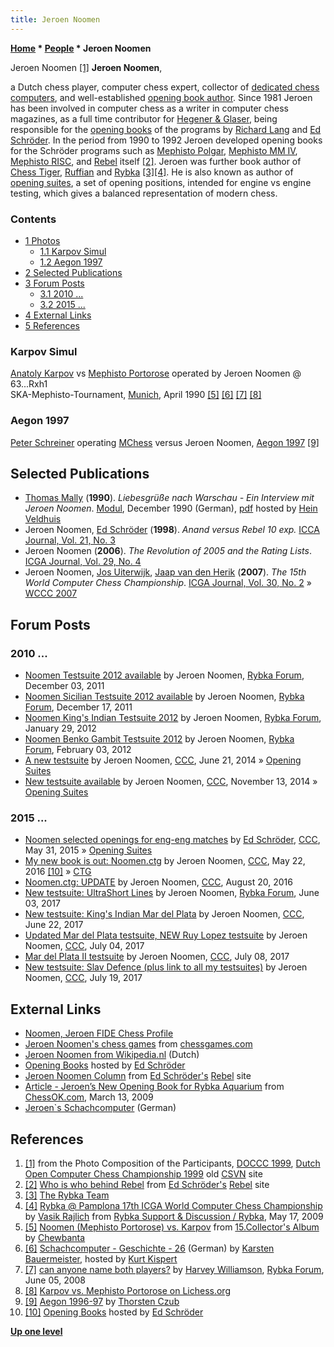 ```yaml
---
title: Jeroen Noomen
---
```

**[Home](Home "Home") \* [People](People "People") \* Jeroen Noomen**



 [](http://old.csvn.nl/pics/part.jpg) Jeroen Noomen <a id="cite-note-1" href="#cite-ref-1">[1]</a> 
**Jeroen Noomen**,  

a Dutch chess player, computer chess expert, collector of [dedicated chess computers](Dedicated_Chess_Computers "Dedicated Chess Computers"), and well-established [opening book author](Category:Opening_Book_Author "Category:Opening Book Author"). Since 1981 Jeroen has been involved in computer chess as a writer in computer chess magazines, as a full time contributor for [Hegener & Glaser](Hegener_%26_Glaser "Hegener & Glaser"), being responsible for the [opening books](Opening_Book "Opening Book") of the programs by [Richard Lang](Richard_Lang "Richard Lang") and [Ed Schröder](Ed_Schroder "Ed Schroder"). 
In the period from 1990 to 1992 Jeroen developed opening books for the Schröder programs such as [Mephisto Polgar](Mephisto_Polgar "Mephisto Polgar"), [Mephisto MM IV](Mephisto_Rebell "Mephisto Rebell"), [Mephisto RISC](Mephisto_RISC "Mephisto RISC"), and [Rebel](Rebel "Rebel") itself <a id="cite-note-2" href="#cite-ref-2">[2]</a>.
Jeroen was further book author of [Chess Tiger](Chess_Tiger "Chess Tiger"), [Ruffian](Ruffian "Ruffian") and [Rybka](Rybka "Rybka") <a id="cite-note-3" href="#cite-ref-3">[3]</a><a id="cite-note-4" href="#cite-ref-4">[4]</a>. 
He is also known as author of [opening suites](Test-Positions#OpeningSuites "Test-Positions"), a set of opening positions, intended for engine vs engine testing, which gives a balanced representation of modern chess. 



### Contents


* [1 Photos](#photos)
	+ [1.1 Karpov Simul](#karpov-simul)
	+ [1.2 Aegon 1997](#aegon-1997)
* [2 Selected Publications](#selected-publications)
* [3 Forum Posts](#forum-posts)
	+ [3.1 2010 ...](#2010-...)
	+ [3.2 2015 ...](#2015-...)
* [4 External Links](#external-links)
* [5 References](#references)






### Karpov Simul


 [](https://www.flickr.com/photos/10261668@N05/858196163) 
[Anatoly Karpov](https://en.wikipedia.org/wiki/Anatoly_Karpov) vs [Mephisto Portorose](Mephisto_Portorose "Mephisto Portorose") operated by Jeroen Noomen @ 63...Rxh1  
SKA-Mephisto-Tournament, [Munich](https://en.wikipedia.org/wiki/Munich), April 1990 <a id="cite-note-5" href="#cite-ref-5">[5]</a> <a id="cite-note-6" href="#cite-ref-6">[6]</a> <a id="cite-note-7" href="#cite-ref-7">[7]</a> <a id="cite-note-8" href="#cite-ref-8">[8]</a>



### Aegon 1997


 [](http://www.thorstenczub.de/aegon.html) 
[Peter Schreiner](Peter_Schreiner "Peter Schreiner") operating [MChess](MChess "MChess") versus Jeroen Noomen, [Aegon 1997](Aegon_1997 "Aegon 1997") <a id="cite-note-9" href="#cite-ref-9">[9]</a>



## Selected Publications


* [Thomas Mally](Thomas_Mally "Thomas Mally") (**1990**). *Liebesgrüße nach Warschau - Ein Interview mit Jeroen Noomen*. [Modul](Modul "Modul"), December 1990 (German), [pdf](http://www.schaakcomputers.nl/hein_veldhuis/database/files/12-1990,%20Modul,%20Thomas%20Mally,%20Ein%20Interview%20mit%20Jeroen%20Noomen.pdf) hosted by [Hein Veldhuis](Hein_Veldhuis "Hein Veldhuis")
* Jeroen Noomen, [Ed Schröder](Ed_Schroder "Ed Schroder") (**1998**). *Anand versus Rebel 10 exp.* [ICCA Journal, Vol. 21, No. 3](ICGA_Journal#21_3 "ICGA Journal")
* Jeroen Noomen (**2006**). *The Revolution of 2005 and the Rating Lists*. [ICGA Journal, Vol. 29, No. 4](ICGA_Journal#29_4 "ICGA Journal")
* Jeroen Noomen, [Jos Uiterwijk](Jos_Uiterwijk "Jos Uiterwijk"), [Jaap van den Herik](Jaap_van_den_Herik "Jaap van den Herik") (**2007**). *The 15th World Computer Chess Championship*. [ICGA Journal, Vol. 30, No. 2](ICGA_Journal#30_2 "ICGA Journal") » [WCCC 2007](WCCC_2007 "WCCC 2007")


## Forum Posts


### 2010 ...


* [Noomen Testsuite 2012 available](http://rybkaforum.net/cgi-bin/rybkaforum/topic_show.pl?tid=23696) by Jeroen Noomen, [Rybka Forum](Computer_Chess_Forums "Computer Chess Forums"), December 03, 2011
* [Noomen Sicilian Testsuite 2012 available](http://rybkaforum.net/cgi-bin/rybkaforum/topic_show.pl?tid=23779) by Jeroen Noomen, [Rybka Forum](Computer_Chess_Forums "Computer Chess Forums"), December 17, 2011
* [Noomen King's Indian Testsuite 2012](http://rybkaforum.net/cgi-bin/rybkaforum/topic_show.pl?tid=24144) by Jeroen Noomen, [Rybka Forum](Computer_Chess_Forums "Computer Chess Forums"), January 29, 2012
* [Noomen Benko Gambit Testsuite 2012](http://rybkaforum.net/cgi-bin/rybkaforum/topic_show.pl?tid=24211) by Jeroen Noomen, [Rybka Forum](Computer_Chess_Forums "Computer Chess Forums"), February 03, 2012
* [A new testsuite](http://www.talkchess.com/forum/viewtopic.php?t=52706) by Jeroen Noomen, [CCC](CCC "CCC"), June 21, 2014 » [Opening Suites](Test-Positions#OpeningSuites "Test-Positions")
* [New testsuite available](http://www.talkchess.com/forum/viewtopic.php?t=54328) by Jeroen Noomen, [CCC](CCC "CCC"), November 13, 2014 » [Opening Suites](Test-Positions#OpeningSuites "Test-Positions")


### 2015 ...


* [Noomen selected openings for eng-eng matches](http://www.talkchess.com/forum/viewtopic.php?t=56546) by [Ed Schröder](Ed_Schroder "Ed Schroder"), [CCC](CCC "CCC"), May 31, 2015 » [Opening Suites](Test-Positions#OpeningSuites "Test-Positions")
* [My new book is out: Noomen.ctg](http://www.talkchess.com/forum/viewtopic.php?t=60237) by Jeroen Noomen, [CCC](CCC "CCC"), May 22, 2016 <a id="cite-note-10" href="#cite-ref-10">[10]</a> » [CTG](CTG "CTG")
* [Noomen.ctg: UPDATE](http://www.talkchess.com/forum/viewtopic.php?t=61176) by Jeroen Noomen, [CCC](CCC "CCC"), August 20, 2016
* [New testsuite: UltraShort Lines](http://rybkaforum.net/cgi-bin/rybkaforum/topic_show.pl?tid=32149) by Jeroen Noomen, [Rybka Forum](Computer_Chess_Forums "Computer Chess Forums"), June 03, 2017
* [New testsuite: King's Indian Mar del Plata](http://www.talkchess.com/forum/viewtopic.php?t=64372) by Jeroen Noomen, [CCC](CCC "CCC"), June 22, 2017
* [Updated Mar del Plata testsuite, NEW Ruy Lopez testsuite](http://www.talkchess.com/forum/viewtopic.php?t=64513) by Jeroen Noomen, [CCC](CCC "CCC"), July 04, 2017
* [Mar del Plata II testsuite](http://www.talkchess.com/forum/viewtopic.php?t=64556) by Jeroen Noomen, [CCC](CCC "CCC"), July 08, 2017
* [New testsuite: Slav Defence (plus link to all my testsuites)](http://www.talkchess.com/forum/viewtopic.php?t=64653) by Jeroen Noomen, [CCC](CCC "CCC"), July 19, 2017


## External Links


* [Noomen, Jeroen FIDE Chess Profile](https://ratings.fide.com/card.phtml?event=1006916)
* [Jeroen Noomen's chess games](http://www.chessgames.com/player/jeroen_noomen.html) from [chessgames.com](http://www.chessgames.com/index.html)
* [Jeroen Noomen from Wikipedia.nl](http://nl.wikipedia.org/wiki/Jeroen_Noomen) (Dutch)
* [Opening Books](http://rebel13.nl/download/books.html) hosted by [Ed Schröder](Ed_Schroder "Ed Schroder")
* [Jeroen Noomen Column](http://www.rebel.nl/jeroen.htm) from [Ed Schröder's](Ed_Schroder "Ed Schroder") [Rebel](Rebel "Rebel") site
* [Article - Jeroen’s New Opening Book for Rybka Aquarium](http://chessok.com/?p=21606) from [ChessOK.com](ChessOK "ChessOK"), March 13, 2009
* [Jeroen`s Schachcomputer](http://www.schachcomputer.at/noomen.htm) (German)


## References


1. <a id="cite-ref-1" href="#cite-note-1">[1]</a> from the Photo Composition of the Participants, [DOCCC 1999](DOCCC_1999 "DOCCC 1999"), [Dutch Open Computer Chess Championship 1999](http://old.csvn.nl/docc99.html) old [CSVN](CSVN "CSVN") site
2. <a id="cite-ref-2" href="#cite-note-2">[2]</a> [Who is who behind Rebel](http://www.rebel.nl/whoiswho.htm) from [Ed Schröder's](Ed_Schroder "Ed Schroder") [Rebel](Rebel "Rebel") site
3. <a id="cite-ref-3" href="#cite-note-3">[3]</a> [The Rybka Team](http://www.rybkachess.com/index.php?auswahl=Rybka+team)
4. <a id="cite-ref-4" href="#cite-note-4">[4]</a> [Rybka @ Pamplona 17th ICGA World Computer Chess Championship](http://rybkaforum.net/cgi-bin/rybkaforum/topic_show.pl?tid=11022) by [Vasik Rajlich](Vasik_Rajlich "Vasik Rajlich") from [Rybka Support & Discussion / Rybka](http://rybkaforum.net/cgi-bin/rybkaforum/forum_show.pl#bid2), May 17, 2009
5. <a id="cite-ref-5" href="#cite-note-5">[5]</a> [Noomen (Mephisto Portorose) vs. Karpov](https://www.flickr.com/photos/10261668@N05/858196163) from [15.Collector's Album](https://www.flickr.com/photos/10261668@N05/albums/72157600923818481) by [Chewbanta](Steve_Blincoe "Steve Blincoe")
6. <a id="cite-ref-6" href="#cite-note-6">[6]</a> [Schachcomputer - Geschichte - 26](http://www.schachcomputer.at/gesch26.htm) (German) by [Karsten Bauermeister](Karsten_Bauermeister "Karsten Bauermeister"), hosted by [Kurt Kispert](Kurt_Kispert "Kurt Kispert")
7. <a id="cite-ref-7" href="#cite-note-7">[7]</a> [can anyone name both players?](http://rybkaforum.net/cgi-bin/rybkaforum/topic_show.pl?tid=4283) by [Harvey Williamson](Harvey_Williamson "Harvey Williamson"), [Rybka Forum](Computer_Chess_Forums "Computer Chess Forums"), June 05, 2008
8. <a id="cite-ref-8" href="#cite-note-8">[8]</a> [Karpov vs. Mephisto Portorose on Lichess.org](https://en.lichess.org/0iY3C89v)
9. <a id="cite-ref-9" href="#cite-note-9">[9]</a> [Aegon 1996-97](http://www.thorstenczub.de/aegon.html) by [Thorsten Czub](Thorsten_Czub "Thorsten Czub")
10. <a id="cite-ref-10" href="#cite-note-10">[10]</a> [Opening Books](http://rebel13.nl/download/books.html) hosted by [Ed Schröder](Ed_Schroder "Ed Schroder")

**[Up one level](People "People")**







 
